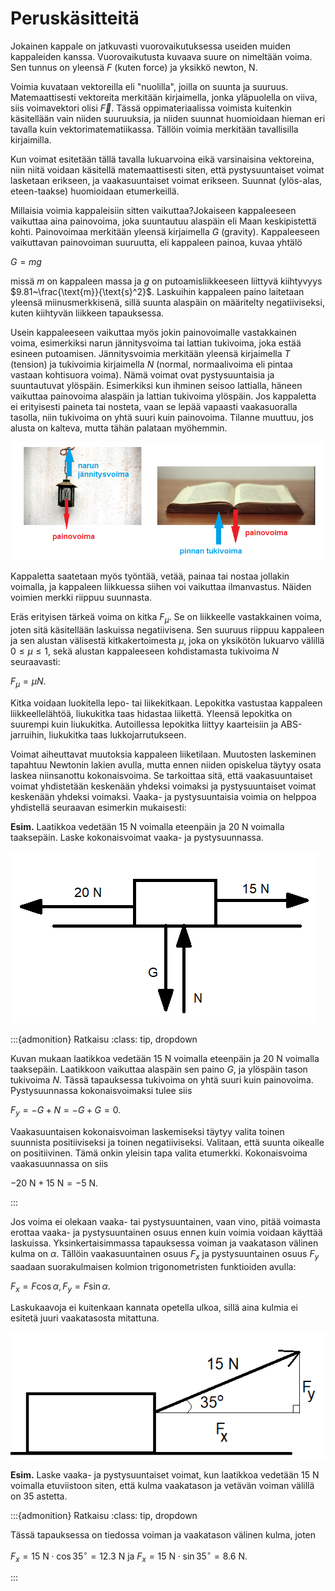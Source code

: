 # Peruskäsitteitä

Jokainen kappale on jatkuvasti vuorovaikutuksessa useiden muiden kappaleiden kanssa. Vuorovaikutusta kuvaava suure on nimeltään voima. Sen tunnus on yleensä $F$ (kuten force) ja yksikkö newton, N.

Voimia kuvataan vektoreilla eli "nuolilla", joilla on suunta ja suuruus. Matemaattisesti vektoreita merkitään kirjaimella, jonka yläpuolella on viiva, siis voimavektori olisi $\vec{F}$. Tässä oppimateriaalissa voimista kuitenkin käsitellään vain niiden suuruuksia, ja niiden suunnat huomioidaan hieman eri tavalla kuin vektorimatematiikassa. Tällöin voimia merkitään tavallisilla kirjaimilla.

Kun voimat esitetään tällä tavalla lukuarvoina eikä varsinaisina vektoreina, niin niitä voidaan käsitellä matemaattisesti siten, että pystysuuntaiset voimat lasketaan erikseen, ja vaakasuuntaiset voimat erikseen. Suunnat (ylös-alas, eteen-taakse) huomioidaan etumerkeillä.

Millaisia voimia kappaleisiin sitten vaikuttaa?Jokaiseen kappaleeseen vaikuttaa aina painovoima, joka suuntautuu alaspäin eli Maan keskipistettä kohti. Painovoimaa merkitään yleensä kirjaimella $G$ (gravity). Kappaleeseen vaikuttavan painovoiman suuruutta, eli kappaleen painoa, kuvaa yhtälö 

$G=mg$

missä $m$ on kappaleen massa ja $g$ on putoamisliikkeeseen liittyvä kiihtyvyys $9.81~\frac{\text{m}}{\text{s}^2}$. Laskuihin kappaleen paino laitetaan yleensä miinusmerkkisenä, sillä suunta alaspäin on määritelty negatiiviseksi, kuten kiihtyvän liikkeen tapauksessa.

Usein kappaleeseen vaikuttaa myös jokin painovoimalle vastakkainen voima, esimerkiksi narun jännitysvoima tai lattian tukivoima, joka estää esineen putoamisen. Jännitysvoimia merkitään yleensä kirjaimella $T$ (tension) ja tukivoimia kirjaimella $N$ (normal, normaalivoima eli pintaa vastaan kohtisuora voima). Nämä voimat ovat pystysuuntaisia ja suuntautuvat ylöspäin. Esimerkiksi kun ihminen seisoo lattialla, häneen vaikuttaa painovoima alaspäin ja lattian tukivoima ylöspäin. Jos kappaletta ei erityisesti paineta tai nosteta, vaan se lepää vapaasti vaakasuoralla tasolla, niin tukivoima on yhtä suuri kuin painovoima. Tilanne muuttuu, jos alusta on kalteva, mutta tähän palataan myöhemmin.

![Erilaisia voimia](voimia.png "Erilaisia voimia")

Kappaletta saatetaan myös työntää, vetää, painaa tai nostaa jollakin voimalla, ja kappaleen liikkuessa siihen voi vaikuttaa ilmanvastus. Näiden voimien merkki riippuu suunnasta.

Eräs erityisen tärkeä voima on kitka $F_{\mu}$. Se on liikkeelle vastakkainen voima, joten sitä käsitellään laskuissa negatiivisena. Sen suuruus riippuu kappaleen ja sen alustan välisestä kitkakertoimesta $\mu$, joka on yksikötön lukuarvo välillä $0 \leq \mu \leq 1$, sekä alustan kappaleeseen kohdistamasta tukivoima $N$ seuraavasti: 

$F_{\mu}=\mu N$.

Kitka voidaan luokitella lepo- tai liikekitkaan. Lepokitka vastustaa kappaleen liikkeellelähtöä, liukukitka taas hidastaa liikettä. Yleensä lepokitka on suurempi kuin liukukitka. Autoillessa lepokitka liittyy kaarteisiin ja ABS-jarruihin, liukukitka taas lukkojarrutukseen.

Voimat aiheuttavat muutoksia kappaleen liiketilaan. Muutosten laskeminen tapahtuu Newtonin lakien avulla, mutta ennen niiden opiskelua täytyy osata laskea niinsanottu kokonaisvoima. Se tarkoittaa sitä, että vaakasuuntaiset voimat yhdistetään keskenään yhdeksi voimaksi ja pystysuuntaiset voimat keskenään yhdeksi voimaksi. Vaaka- ja pystysuuntaisia voimia on helppoa yhdistellä seuraavan esimerkin mukaisesti:

**Esim.** Laatikkoa vedetään 15 N voimalla eteenpäin ja 20 N voimalla taaksepäin. Laske kokonaisvoimat vaaka- ja pystysuunnassa.

![Kokonaisvoima](laatikko.png "Kokonaisvoima")


:::{admonition} Ratkaisu
:class: tip, dropdown

Kuvan mukaan laatikkoa vedetään 15 N voimalla eteenpäin ja 20 N voimalla taaksepäin. Laatikkoon vaikuttaa alaspäin sen paino $G$, ja ylöspäin tason tukivoima $N$. Tässä tapauksessa tukivoima on yhtä suuri kuin painovoima. Pystysuunnassa kokonaisvoimaksi tulee siis 

$F_y=-G+N=-G+G=0$.

Vaakasuuntaisen kokonaisvoiman laskemiseksi täytyy valita toinen suunnista positiiviseksi ja toinen negatiiviseksi. Valitaan, että suunta oikealle on positiivinen. Tämä onkin yleisin tapa valita etumerkki. Kokonaisvoima vaakasuunnassa on siis

$-20~\text{N}+15~\text{N}=-5~\text{N}$. 

:::

Jos voima ei olekaan vaaka- tai pystysuuntainen, vaan vino, pitää voimasta erottaa vaaka- ja pystysuuntainen osuus ennen kuin voimia voidaan käyttää laskuissa. Yksinkertaisimmassa tapauksessa voiman ja vaakatason välinen kulma on $\alpha$. Tällöin vaakasuuntainen osuus $F_x$ ja pystysuuntainen osuus $F_y$ saadaan suorakulmaisen kolmion trigonometristen funktioiden avulla:

$F_x=F \cos{\alpha},  F_y=F \sin{\alpha}$.

Laskukaavoja ei kuitenkaan kannata opetella ulkoa, sillä aina kulmia ei esitetä juuri vaakatasosta mitattuna.

![Vinot voimat](vinot_esim.png "Vinot voimat")

**Esim.** Laske vaaka- ja pystysuuntaiset voimat, kun laatikkoa vedetään 15 N voimalla etuviistoon siten, että kulma vaakatason ja vetävän voiman välillä on 35 astetta.

:::{admonition} Ratkaisu
:class: tip, dropdown

Tässä tapauksessa on tiedossa voiman ja vaakatason välinen kulma, joten

$F_x=15~\text{N}\cdot\cos{35^{\circ}}=12.3~\text{N}$ ja $F_x=15~\text{N}\cdot\sin{35^{\circ}}=8.6~\text{N}$.

:::
